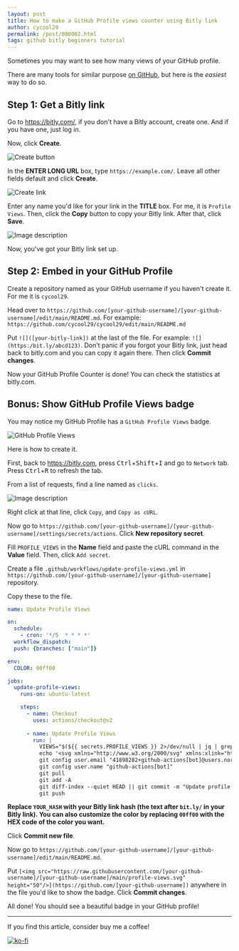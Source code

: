 ```yaml
---
layout: post
title: How to make a GitHub Profile views counter using Bitly link
author: cycool29
permalink: /post/000002.html
tags: github bitly beginners tutorial
---
```



Sometimes you may want to see how many views of your GitHub profile. 

There are many tools for similar purpose [on GitHub](https://github.com/search?q=github+profile+counter), but here is the *easiest* way to do so. 

## Step 1: Get a Bitly link 

Go to https://bitly.com/, if you don't have a Bitly account, create one. And if you have one, just log in. 

Now, click **Create**.

![Create button](https://dev-to-uploads.s3.amazonaws.com/uploads/articles/3k23ljrgygm9hb2kiq43.png)
 
 
In the **ENTER LONG URL** box, type `https://example.com/`. Leave all other fields default and click **Create**.

![Create link](https://dev-to-uploads.s3.amazonaws.com/uploads/articles/icv8hrztf5fgaw5o1svh.png)
 
Enter any name you'd like for your link in the **TITLE** box. For me, it is `Profile Views`. 
Then, click the **Copy** button to copy your Bitly link.
After that, click **Save**.

![Image description](https://dev-to-uploads.s3.amazonaws.com/uploads/articles/ss1ow5ans840cnaug0y0.png)

Now, you've got your Bitly link set up.

## Step 2: Embed in your GitHub Profile

Create a repository named as your GitHub username if you haven't create it. For me it is `cycool29`. 

Head over to `https://github.com/[your-github-username]/[your-github-username]/edit/main/README.md`. 
For example: `https://github.com/cycool29/cycool29/edit/main/README.md`

Put `![]([your-bitly-link])` at the last of the file. For example: `![](https:/bit.ly/abcd123)`. Don't panic if you forgot your Bitly link, just head back to bitly.com and you can copy it again there.
Then click **Commit changes**.

Now your GitHub Profile Counter is done! You can check the statistics at bitly.com.

## Bonus: Show GitHub Profile Views badge

You may notice my GitHub Profile has a `GitHub Profile Views` badge.

![GitHub Profile Views](https://dev-to-uploads.s3.amazonaws.com/uploads/articles/ci9u3klbnd8sz9jt5qoy.png)

Here is how to create it.

First, back to https://bitly.com, press <kbd>Ctrl</kbd>+<kbd>Shift</kbd>+<kbd>I</kbd> and go to `Network` tab. Press <kbd>Ctrl</kbd>+<kbd>R</kbd> to refresh the tab. 

From a list of requests, find a line named as `clicks`.

![Image description](https://dev-to-uploads.s3.amazonaws.com/uploads/articles/tbwfe26lnfc2b1u4p1i2.png)

Right click at that line, click `Copy`, and `Copy as cURL`.

Now go to `https://github.com/[your-github-username]/[your-github-username]/settings/secrets/actions`. Click **New repository secret**. 

Fill `PROFILE_VIEWS` in the **Name** field and paste the cURL command in the **Value** field. Then, click `Add secret`.

Create a file `.github/workflows/update-profile-views.yml` in `https://github.com/[your-github-username]/[your-github-username]` repository.

Copy these to the file. 

```yml
name: Update Profile Views

on:
  schedule:
    - cron: '*/5  * * * *'
  workflow_dispatch:
  push: {branches: ["main"]}

env:
  COLOR: 00ff00

jobs:
  update-profile-views:
    runs-on: ubuntu-latest

    steps:
      - name: Checkout
        uses: actions/checkout@v2
      
      - name: Update Profile Views
        run: |
          VIEWS="$(${{ secrets.PROFILE_VIEWS }} 2>/dev/null | jq | grep -B 2 '"hash": "YOUR_HASH"' | head -n 1 | grep -o "[1234567890]*")"          
          echo '<svg xmlns="http://www.w3.org/2000/svg" xmlns:xlink="http://www.w3.org/1999/xlink" width="214" height="20" role="img" aria-label="${{ github.actor }}&apos;s GitHub Profile Views: 259"><title>${{ github.actor }}&apos;s GitHub Profile Views: 259</title><linearGradient id="s" x2="0" y2="100%"><stop offset="0" stop-color="#bbb" stop-opacity=".1"/><stop offset="1" stop-opacity=".1"/></linearGradient><clipPath id="r"><rect width="214" height="20" rx="3" fill="#${{ env.COLOR }}"/></clipPath><g clip-path="url(#r)"><rect width="183" height="20" fill="#000"/><rect x="183" width="31" height="20" fill="#4c1"/><rect width="214" height="20" fill="url(#s)"/></g><g fill="#${{ env.COLOR }}" text-anchor="middle" font-family="Verdana,Geneva,DejaVu Sans,sans-serif" text-rendering="geometricPrecision" font-size="110"><text aria-hidden="true" x="925" y="150" fill="#010101" fill-opacity=".3" transform="scale(.1)" textLength="1730">cycool29&apos;s GitHub Profile Views</text><text x="925" y="140" transform="scale(.1)" fill="#${{ env.COLOR }}" textLength="1730">${{ github.actor }}&apos;s GitHub Profile Views</text><text aria-hidden="true" x="1975" y="150" fill="#${{ env.COLOR }}" fill-opacity=".3" transform="scale(.1)" textLength="210">259</text><text x="1975" y="140" transform="scale(.1)" fill="#000" textLength="210">259</text></g></svg>' | sed "s/259/$VIEWS/g" > profile-views.svg
          git config user.email "41898282+github-actions[bot]@users.noreply.github.com"
          git config user.name "github-actions[bot]"
          git pull
          git add -A
          git diff-index --quiet HEAD || git commit -m "Update profile views to ${VIEWS}"
          git push          
``` 

**Replace `YOUR_HASH` with your Bitly link hash (the text after `bit.ly/` in your Bitly link). 
You can also customize the color by replacing `00ff00` with the HEX code of the color you want.**

Click **Commit new file**.

Now go to `https://github.com/[your-github-username]/[your-github-username]/edit/main/README.md`. 

Put `[<img src="https://raw.githubusercontent.com/[your-github-username]/[your-github-username]/main/profile-views.svg" height="50"/>](https://github.com/[your-github-username])` anywhere in the file you'd like to show the badge. Click **Commit changes**.

All done! You should see a beautiful badge in your GitHub profile!

____________________________________

If you find this article, consider buy me a coffee!

[![ko-fi](https://github.com/cycool29/cycool29/raw/main/githubbutton_sm.svg)](https://ko-fi.com/cycool29) 
